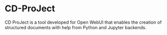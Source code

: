 # CD-ProJect
CD ProJect is a tool developed for Open WebUI that enables the creation of structured documents with help from Python and Jupyter backends.
